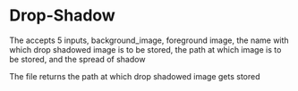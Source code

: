 # Drop-Shadow
The accepts 5 inputs, background_image, foreground image, the name with which drop shadowed image is to be stored, the path at which image is to be stored, and the spread of shadow

The file returns the path at which drop shadowed image gets stored
